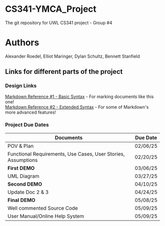 # CS341-YMCA_Project
The git repository for UWL CS341 project - Group #4

# Authors
Alexander Roedel, Elliot Maringer, Dylan Schultz, Bennett Stanfield
## Links for different parts of the project
### Design Links
[Markdown Reference #1 - Basic Syntax](https://www.markdownguide.org/basic-syntax/) - For marking documents like this one!  
[Markdown Reference #2 - Extended Syntax](https://www.markdownguide.org/extended-syntax/) - For some of Markdown's more advanced features!  


### Project Due Dates
| Documents |                                                   Due Date |
|-----------|                                                  ----------|
|POV & Plan |                                                   02/06/25 |
|Functional Requirements, Use Cases, User Stories, Assumptions| 02/20/25 |
|**First DEMO**|                                                03/06/25 |
|UML Diagram|                                                   03/27/25 |
|**Second DEMO**|                                               04/10/25 |
|Update Doc 2 & 3|                                              04/24/25 |
|**Final DEMO**|                                                05/08/25 |
|Well commented Source Code|                                    05/09/25 |
|User Manual/Online Help System|                                05/09/25 |
